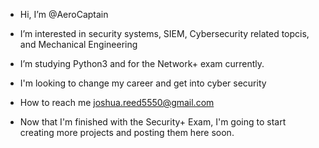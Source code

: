 - Hi, I’m @AeroCaptain
- I’m interested in security systems, SIEM, Cybersecurity related topcis, and Mechanical Engineering
- I’m studying Python3 and for the Network+ exam currently.
- I'm looking to change my career and get into cyber security
- How to reach me 
  joshua.reed5550@gmail.com
  
- Now that I'm finished with the Security+ Exam, I'm going to start creating more projects and posting them here soon.

<!---
AeroCaptain/AeroCaptain is a ✨ special ✨ repository because its `README.md` (this file) appears on your GitHub profile.
You can click the Preview link to take a look at your changes.
--->
